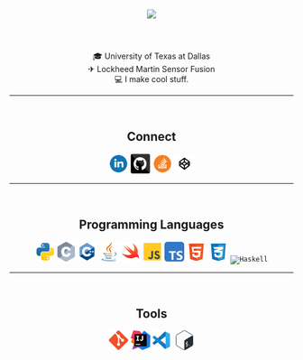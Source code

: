 <h1 align="center">
  <a href="https://git.io/typing-svg">
    <img src="https://readme-typing-svg.herokuapp.com/?lines=Hello,+World!+👋;My+name+is+Collin+Matz.;Nice+to+meet+you!&center=true&size=20">
  </a>
</h1>
<br>

<p align="center">
  🎓 University of Texas at Dallas
  <br>
  ✈ Lockheed Martin Sensor Fusion
  <br>
  💻 I make cool stuff.
</p>
<hr>
<br>

<h2 align="center">Connect</h2>
<p align="center">
    <a href="https://www.linkedin.com/in/collinmatz/"><img title="LinkedIn" height="35" src="images/linkedin-1.svg"></a>
    <a href="https://github.com/collinmatz"><img title="GitHub" height="35" src="images/github.svg"></a>
    <a href="https://stackoverflow.com/users/10167530/collin-matz"><img title="Stack Overflow" height="35" src="images/stack-overflow.svg"></a>
    <a href="https://codepen.io/InCodeWeTrust"><img title="Codepen" height="35" src="images/codepen.svg"></a>
</p>
<hr>
<br>

<h2 align="center">Programming Languages</h2>
<p align="center">
  <code><img title="Python" height="35" src="images/python.svg"></code>
  <code><img title="C" height="35" src="images/c.svg"></code>
  <code><img title="C++" height="35" src="images/cpp.svg"></code>
  <code><img title="Java" height="35" src="images/java.svg"></code>
  <code><img title="Swift" height="35" src="images/swift.svg"></code>
  <code><img title="JavaScript" height="35" src="images/js.svg"></code>
  <code><img title="TypeScript" height="35" src="images/typescript.svg"></code>
  <code><img title="HTML5" height="35" src="images/html-5.svg"></code>
  <code><img title="CSS3" height="35" src="images/css-3.svg"></code>
  <code><img title="Haskell" height="35" src="images/haskell.svg"></code>
</p>
<hr>
<br>

<h2 align="center">Tools</h2>
<p align="center">
  <code><img title="Git" height="35" src="images/git-original.svg"></code>
  <code><img title="IntelliJ" height="35" src="images/jb-intellij-idea.svg"></code>
  <code><img title="VSCode" height="35" src="images/vs-code.svg"></code>
  <code><img title="Bash" height="35" src="images/bash.svg"></code>
</p>
<br>